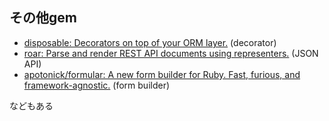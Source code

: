 ## その他gem

* [disposable: Decorators on top of your ORM layer.](https://github.com/apotonick/disposable) (decorator)
* [roar: Parse and render REST API documents using representers.](https://github.com/apotonick/roar) (JSON API)
* [apotonick/formular: A new form builder for Ruby. Fast, furious, and framework-agnostic.](https://github.com/apotonick/formular) (form builder)

などもある
